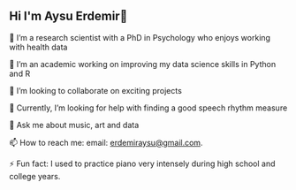 ## Hi I'm Aysu Erdemir👋

🔭 I’m a research scientist with a PhD in Psychology who enjoys working with health data 

🌱 I’m an academic working on improving my data science skills in Python and R

👯 I’m looking to collaborate on exciting projects

🤔 Currently, I’m looking for help with finding a good speech rhythm measure

💬 Ask me about music, art and data 

📫 How to reach me: email: erdemiraysu@gmail.com.

⚡ Fun fact: I used to practice piano very intensely during high school and college years. 
